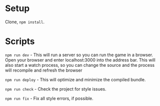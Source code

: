 # Setup
Clone, `npm install`.

# Scripts

`npm run dev` - This will run a server so you can run the game in a browser.  Open your browser and enter localhost:3000 into the address bar. This will also start a watch process, so you can change the source and the process will recompile and refresh the browser

`npm run deploy` - This will optimize and minimize the compiled bundle.

`npm run check` - Check the project for style issues.

`npm run fix` - Fix all style errors, if possible.
